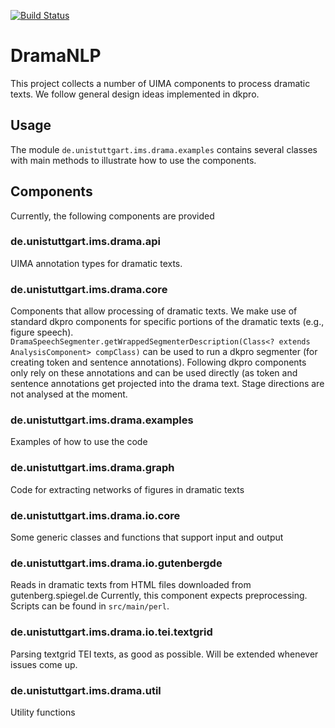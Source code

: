 [![Build Status](https://travis-ci.org/quadrama/DramaNLP.svg?branch=master)](https://travis-ci.org/quadrama/DramaNLP)


# DramaNLP
This project collects a number of UIMA components to process dramatic texts. We follow general design ideas implemented in dkpro.

## Usage
The module `de.unistuttgart.ims.drama.examples` contains several classes with main methods to illustrate how to use the components. 


## Components

Currently, the following components are provided

### de.unistuttgart.ims.drama.api
UIMA annotation types for dramatic texts.

### de.unistuttgart.ims.drama.core
Components that allow processing of dramatic texts. We make use of standard dkpro components for specific portions of the dramatic texts (e.g., figure speech).
`DramaSpeechSegmenter.getWrappedSegmenterDescription(Class<? extends AnalysisComponent> compClass)` can be used
to run a dkpro segmenter (for creating token and sentence annotations). Following dkpro components only rely on these annotations and can be used directly (as token and sentence annotations get projected into the drama text.
Stage directions are not analysed at the moment.

### de.unistuttgart.ims.drama.examples
Examples of how to use the code

### de.unistuttgart.ims.drama.graph
Code for extracting networks of figures in dramatic texts

### de.unistuttgart.ims.drama.io.core
Some generic classes and functions that support input and output

### de.unistuttgart.ims.drama.io.gutenbergde
Reads in dramatic texts from HTML files downloaded from gutenberg.spiegel.de
Currently, this component expects preprocessing. Scripts can be found in `src/main/perl`.

### de.unistuttgart.ims.drama.io.tei.textgrid
Parsing textgrid TEI texts, as good as possible. Will be extended whenever issues come up.

### de.unistuttgart.ims.drama.util
Utility functions
